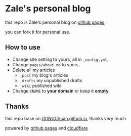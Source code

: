 # Zale's personal blog 
this repo is Zale's personal blog on [github pages](https://pages.github.com/)

you can fork it for personal use.

## How to use

- Change site setting to yours, all in `_config.yml`.
- Change `pages/about.md` to yours.
- Delete all my articles
    - `_post` my blog's articles
    - `_drafts` my unpublished drafts 
    - `_wiki` published wiki 
- Change `CNAME` to **your domain** or keep it **empty**

## Thanks

this repo base on [DONGChuan.github.io](https://github.com/DONGChuan/dongchuan.github.io/), thanks very much

powered by [github pages](https://pages.github.com/) and [cloudflare](https://www.cloudflare.com/)
